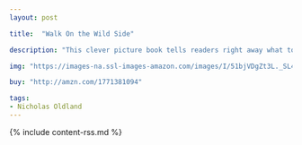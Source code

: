 ```yaml
---
layout: post

title:  "Walk On the Wild Side"

description: "This clever picture book tells readers right away what to expect. There once was a bear, a moose and a beaver who loved adventure. But sometimes their competitive natures got in the way of having fun. One day, the three set off to climb a mountain together. But on the way there, they decide to make it more exciting by turning the climb into a race to the top. It’s only after being sidelined by a series of mishaps—a boulder tumbling down the path, the moose hanging off the side of the cliff, the bear hanging off the moose hanging off the side of the cliff—that the three friends realize competitions don’t always make for a good time. At the end of the day, the bear, the moose and the beaver agreed that reaching the top of the mountain was great, but enjoying the journey together was even better."

img: "https://images-na.ssl-images-amazon.com/images/I/51bjVDgZt3L._SL480_.jpg"

buy: "http://amzn.com/1771381094"

tags:
- Nicholas Oldland
---
```


{% include content-rss.md %}